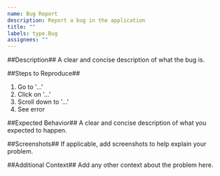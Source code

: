 ```yaml
---
name: Bug Report
description: Report a bug in the application
title: ""
labels: type.Bug
assignees: ""
---
```


##Description##
A clear and concise description of what the bug is.

##Steps to Reproduce##
1. Go to '...'
2. Click on '...'
3. Scroll down to '...'
4. See error

##Expected Behavior##
A clear and concise description of what you expected to happen.

##Screenshots##
If applicable, add screenshots to help explain your problem.

##Additional Context##
Add any other context about the problem here.
